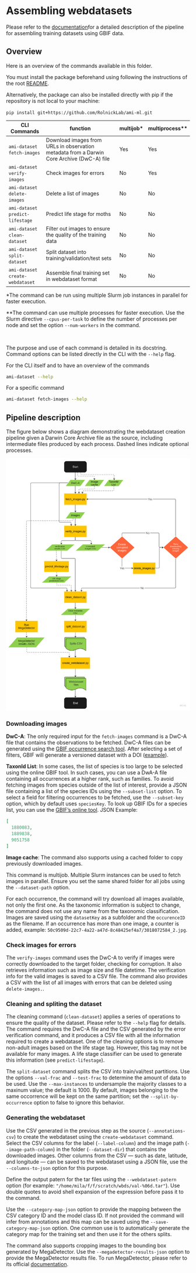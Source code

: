 # Assembling webdatasets

Please refer to
the [documentation](https://docs.google.com/document/d/1JMbU7exXyaJicldYBgMszY6hgy1J22dCki-TOEgYE0o/edit?usp=sharing)for
a detailed description of the pipeline for assembling training datasets
using GBIF data.

## Overview

Here is an overview of the commands available in this folder.

You must install the package beforehand using following the instructions of the
root [README](../../README.md#setup).

Alternatively, the package can also be installed directly with pip if the repository is
not local to your machine:

`pip install git+https://github.com/RolnickLab/ami-ml.git`

| CLI Commands                    | function                                                                                  | multijob* | multiprocess** |
|---------------------------------|-------------------------------------------------------------------------------------------|-----------|----------------|
| `ami-dataset fetch-images`      | Download images from URLs in observation metadata from a Darwin Core Archive (DwC-A) file | Yes       | Yes            |
| `ami-dataset verify-images`     | Check images for errors                                                                   | No        | Yes            |
| `ami-dataset delete-images`     | Delete a list of images                                                                   | No        | No             |
| `ami-dataset predict-lifestage` | Predict life stage for moths                                                              | No        | No            |
| `ami-dataset clean-dataset`     | Filter out images to ensure the quality of the training data                              | No        | No             |
| `ami-dataset split-dataset`     | Split dataset into training/validation/test sets                                          | No        | No             |
| `ami-dataset create-webdataset` | Assemble final training set in webdataset format                                          | No        | No             |

*The command can be run using multiple Slurm job instances in parallel for faster execution.

**The command can use multiple processes for faster execution. Use the Slurm directive `--cpus-per-task` to define the
number of processes per node and set the option `--num-workers` in the command.

<br/>

The purpose and use of each command is detailed in its docstring. Command options can be listed
directly in the CLI with the `--help` flag.

For the CLI itself and to have an overview of the commands

```bash
ami-dataset --help
```

For a specific command

```bash
ami-dataset fetch-images --help
```

## Pipeline description

The figure below shows a diagram demonstrating the webdataset creation pipeline given a Darwin Core Archive file as the
source, including intermediate files produced by each process. Dashed lines indicate optional processes.

<img src='../../assets/webdataset_preparation_pipeline.jpg'>

### Downloading images

**DwC-A**: The only required input for the `fetch-images` command is a DwC-A file that contains the observations to
be fetched. DwC-A files can be generated using
the [GBIF occurrence search tool](https://www.gbif.org/occurrence/search). After selecting a set of filters, GBIF will
generate a versioned dataset with a DOI ([example](https://www.gbif.org/occurrence/download/0004611-230828120925497)).

**TaxonId List**: In some cases, the list of species is too large to be selected using the online GBIF tool. In such
cases, you can use a DwA-A file containing all occurrences at a higher rank, such as families. To avoid fetching images
from species outside of the list of interest, provide a JSON file containing a list of the species IDs using
the `--subset-list` option. To select a field for filtering occurrences to be fetched, use the `--subset-key` option,
which by default uses `speciesKey`. To look up GBIF IDs for a species list, you can use
the [GBIF’s online tool](https://www.gbif.org/tools/species-lookup). JSON Example:

```json
[
  1880083,
  1889838,
  9051758
]
```

**Image cache**: The command also supports using a cached folder to copy previously downloaded images.

This command is multijob. Multiple Slurm instances can be used to fetch images in parallel. Ensure you set the same
shared folder for all jobs using the `--dataset-path` option.

For each occurrence, the command will try download all images available, not only the first one. As the taxonomic
information is subject to change, the command does not use any name from the taxonomic classification. Images are saved
using the `datasetKey` as a subfolder and the `occurenceID` as the filename. If an occurrence has more than one image, a
counter is added, example: `50c9509d-22c7-4a22-a47d-8c48425ef4a7/3018072584_2.jpg`.

### Check images for errors

The `verify-images` command uses the DwC-A to verify if images were correctly downloaded to the target folder,
checking for corruption. It also retrieves information such as image size and file datetime. The verification info
for the valid images is saved to a CSV file. The command also provides a CSV with the list of all images with errors
that
can be deleted using `delete-images.`.

### Cleaning and spliting the dataset

The cleaning command (`clean-dataset`) applies a series of operations to ensure the quality of the dataset.
Please refer to the `--help` flag for details. The command requires the DwC-A file and the CSV generated by the error
verification command, and it produces a CSV file with all the information required to create a webdataset. One of the
cleaning options is to remove non-adult images based on the life stage tag. However, this tag may not be available for
many images. A life stage classifier can be used to generate this information (see `predict-lifestage`).

The `split-dataset` command splits the CSV into train/val/test partitions. Use the options `--val-frac` and
`--test-frac` to determine the amount of data to be used. Use the `--max-instances` to undersample the majority classes
to a maxinum value; the default is 1000. By default, images belonging to the same occorrence will be kept on the same
partition; set the `--split-by-occurrence` option to false to ignore this behavior.

### Generating the webdataset

Use the CSV generated in the previous step as the source (`--annotations-csv`) to create the webdataset using the
`create-webdataset` command. Select the CSV columns for the label (`--label-column`) and the image path
(`--image-path-column`) in the folder (`--dataset-dir`) that contains the downloaded images. Other columns from the
CSV — such as date, latitude, and longitude — can be saved to the webdataset using a JSON file, use the
`--columns-to-json` option for this purpose.

Define the output patern for the tar files using the `--webdataset-patern` option (for example:
`"/home/mila/f/f/scratch/wbds/val-%06d.tar"`). Use double quotes to avoid shell expansion of the expression before
pass it to the command.

Use the `--category-map-json` option to provide the mapping between the CSV category ID and the model class ID.
If not provided the command will infer from annotations and this map can be saved using the `--save-category-map-json`
option. One common use is to automatically generate the category map for the training set and then use it for the
others splits.

The command also supports cropping images to the bounding box generated by MegaDetector. Use the
`--megadetector-results-json` option to provide the MegaDetector results file. To run MegaDetector, please refer to
its official [documentation](https://github.com/microsoft/CameraTraps/blob/main/megadetector.md).
